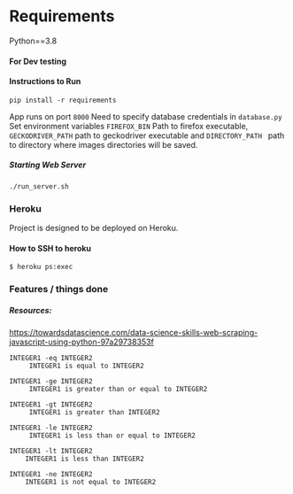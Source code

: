 
# Requirements 
Python==3.8

#### For Dev testing

#### Instructions to Run

    pip install -r requirements

App runs on port `8000`
Need to specify database credentials in `database.py`
Set environment variables `FIREFOX_BIN` Path to firefox executable,
`GECKODRIVER_PATH` path to geckodriver executable and `DIRECTORY_PATH `
path to directory where images directories will be saved.

##### Starting Web Server
    
    ./run_server.sh

### Heroku 
Project is designed to be deployed on Heroku.
#### How to SSH to heroku

    $ heroku ps:exec

### Features / things done
##### Resources:
https://towardsdatascience.com/data-science-skills-web-scraping-javascript-using-python-97a29738353f


    INTEGER1 -eq INTEGER2
         INTEGER1 is equal to INTEGER2

    INTEGER1 -ge INTEGER2
         INTEGER1 is greater than or equal to INTEGER2

    INTEGER1 -gt INTEGER2
         INTEGER1 is greater than INTEGER2

    INTEGER1 -le INTEGER2
         INTEGER1 is less than or equal to INTEGER2

    INTEGER1 -lt INTEGER2
        INTEGER1 is less than INTEGER2

    INTEGER1 -ne INTEGER2
        INTEGER1 is not equal to INTEGER2
